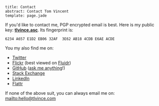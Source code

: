 ```metadata
title: Contact
abstract: Contact Tom Vincent
template: page.jade
```

If you'd like to contact me, PGP encrypted email is best. Here is my public key:
**[tlvince.asc][]**. Its fingerprint is:

    6234 A657 E1D2 EB06 32AF  3E62 AB18 4CDB E6AE ACDE

You my also find me on:

* [Twitter][]
* [Flickr][] (best viewed on [Fluidr][])
* [GitHub][] ([ask me anything][ama]!)
* [Stack Exchange][]
* [LinkedIn][]
* [Flattr][]

If none of the above suit, you can always email me on: <mailto:hello@tlvince.com>

  [LinkedIn]: https://www.linkedin.com/in/tlvince "tlvince's profile on LinkedIn"
  [Twitter]: https://twitter.com/tlvince "tlvince's profile on Twitter"
  [GitHub]: https://github.com/tlvince "tlvince's profile on GitHub"
  [Stack Exchange]: https://stackexchange.com/users/179405?tab=accounts "tlvince's profiles on Stack Exchange"
  [tlvince.asc]: /assets/txt/tlvince.asc "tlvince's PGP public key"
  [Flickr]: https://secure.flickr.com/photos/tlvince "tlvince's profile on Flickr"
  [Fluidr]: http://www.fluidr.com/photos/tlvince "tlvince's profile on Fluidr"
  [Flattr]: https://flattr.com/profile/tlvince "tlvince's profile on Flattr"
  [ama]: https://github.com/tlvince/feedback
